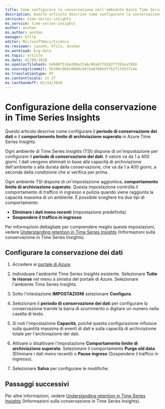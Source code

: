 ```yaml
---
title: Come configurare la conservazione nell'ambiente Azure Time Series Insights | Microsoft Docs
description: Questo articolo descrive come configurare la conservazione nell'ambiente Time Series Insights.
services: time-series-insights
ms.service: time-series-insights
author: anshan
ms.author: anshan
manager: kfile
editor: MicrosoftDocs/tsidocs
ms.reviewer: jasonh, kfile, anshan
ms.workload: big-data
ms.topic: article
ms.date: 02/09/2018
ms.openlocfilehash: bd688f516e200a37a6c88a8779282f7391eaf8b8
ms.sourcegitcommit: 95500c068100d9c9415e8368bdffb1f1fd53714e
ms.translationtype: HT
ms.contentlocale: it-IT
ms.lasthandoff: 02/14/2018
---
```

# <a name="configuring-retention-in-time-series-insights"></a>Configurazione della conservazione in Time Series Insights
Questo articolo descrive come configurare il **periodo di conservazione dei dati** e il **comportamento limite di archiviazione superato** in Azure Time Series Insights.

Ogni ambiente di Time Series Insights (TSI) dispone di un'impostazione per configurare il **periodo di conservazione dei dati**. Il valore va da 1 a 400 giorni. I dati vengono eliminati in base alla capacità di archiviazione dell'ambiente o alla durata della conservazione, che va da 1 a 400 giorni, a seconda della condizione che si verifica per prima.

Ogni ambiente TSI dispone di un'impostazione aggiuntiva, **comportamento limite di archiviazione superato**. Questa impostazione controlla il comportamento di traffico in ingresso e pulizia quando viene raggiunta la capacità massima di un ambiente. È possibile scegliere tra due tipi di comportamento:
- **Eliminare i dati meno recenti** (impostazione predefinita)  
- **Sospendere il traffico in ingresso**

Per informazioni dettagliate per comprendere meglio queste impostazioni, vedere [Understanding retention in Time Series Insights](time-series-insights-concepts-retention.md) (Informazioni sulla conservazione in Time Series Insights).  

## <a name="configure-data-retention"></a>Configurare la conservazione dei dati

1. Accedere al [portale di Azure](https://portal.azure.com).

2. Individuare l'ambiente Time Series Insights esistente. Selezionare **Tutte le risorse** nel menu a sinistra del portale di Azure. Selezionare l'ambiente Time Series Insights.

3. Sotto l'intestazione **IMPOSTAZIONI** selezionare **Configura**.

4. Selezionare il **periodo di conservazione dei dati** per configurare la conservazione tramite la barra di scorrimento o digitare un numero nella casella di testo.

5. Si noti l'impostazione **Capacità**, poiché questa configurazione influisce sulla quantità massima di eventi di dati e sulla capacità di archiviazione totale per l'archiviazione dei dati. 

6. Attivare o disattivare l'impostazione **Comportamento limite di archiviazione superato**. Selezionare il comportamento **Purge old data** (Eliminare i dati meno recenti) o **Pause ingress** (Sospendere il traffico in ingresso).

7. Selezionare **Salva** per configurare le modifiche.

## <a name="next-steps"></a>Passaggi successivi
Per altre informazioni, vedere [Understanding retention in Time Series Insights](time-series-insights-concepts-retention.md) (Informazioni sulla conservazione in Time Series Insights).
